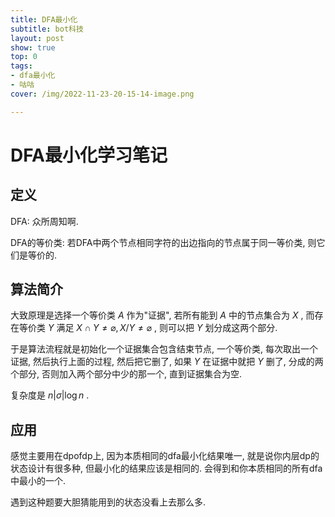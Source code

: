 ```yaml
---
title: DFA最小化
subtitle: bot科技
layout: post
show: true
top: 0
tags: 
- dfa最小化
- 咕咕
cover: /img/2022-11-23-20-15-14-image.png

---
```


# DFA最小化学习笔记

## 定义

DFA: 众所周知啊.

DFA的等价类: 若DFA中两个节点相同字符的出边指向的节点属于同一等价类, 则它们是等价的.

## 算法简介

大致原理是选择一个等价类 $A$ 作为"证据", 若所有能到 $A$ 中的节点集合为 $X$ , 而存在等价类 $Y$ 满足 $X\cap Y\ne \varnothing, X/Y\ne \varnothing$ , 则可以把 $Y$ 划分成这两个部分.

于是算法流程就是初始化一个证据集合包含结束节点, 一个等价类, 每次取出一个证据, 然后执行上面的过程, 然后把它删了, 如果 $Y$ 在证据中就把 $Y$ 删了, 分成的两个部分, 否则加入两个部分中少的那一个, 直到证据集合为空.

复杂度是 $n\vert \sigma\vert \log n$ .

## 应用

感觉主要用在dpofdp上, 因为本质相同的dfa最小化结果唯一, 就是说你内层dp的状态设计有很多种, 但最小化的结果应该是相同的. 会得到和你本质相同的所有dfa中最小的一个.

遇到这种题要大胆猜能用到的状态没看上去那么多.